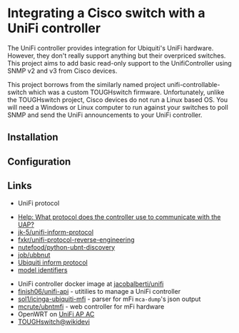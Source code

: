 # Integrating a Cisco switch with a UniFi controller

The UniFi controller provides integration for Ubiquiti's UniFi hardware. However, they don't really support anything but their overpriced switches. This project aims to add basic read-only support to the UnifiController using SNMP v2 and v3 from Cisco devices.

This project borrows from the similarly named project unifi-controllable-switch which was a custom TOUGHswitch firmware. Unfortunately, unlike the TOUGHswitch project, Cisco devices do not run a Linux based OS. You will need a Windows or Linux computer to run against your switches to poll SNMP and send the UniFi announcements to your UniFi controller.

## Installation

## Configuration

## Links

* UniFi protocol
 - [Help: What protocol does the controller use to communicate with the UAP?](https://help.ubnt.com/hc/en-us/articles/204976094-UniFi-What-protocol-does-the-controller-use-to-communicate-with-the-UAP-)
 - [jk-5/unifi-inform-protocol](https://github.com/jk-5/unifi-inform-protocol)
 - [fxkr/unifi-protocol-reverse-engineering](https://github.com/fxkr/unifi-protocol-reverse-engineering)
 - [nutefood/python-ubnt-discovery](https://github.com/nitefood/python-ubnt-discovery)
 - [job/ubbnut](https://github.com/jof/ubbnut)
 - [Ubiquiti inform protocol](https://github.com/mcrute/ubntmfi/blob/master/inform_protocol.md)
 - [model identifiers](https://community.ubnt.com/ubnt/attachments/ubnt/UniFi/194506/1/bundles.json.txt)
* UniFi controller docker image at [jacobalberti/unifi](https://hub.docker.com/r/jacobalberty/unifi/)
* [finish06/unifi-api](https://github.com/finish06/unifi-api) - utitilies to manage a UniFi controller
* [sol1/icinga-ubiquiti-mfi](https://github.com/sol1/icinga-ubiquiti-mfi) - parser for mFi `mca-dump`'s json output
* [mcrute/ubntmfi](https://github.com/mcrute/ubntmfi) - web controller for mFi hardware
* OpenWRT on [UniFi AP AC](https://wiki.openwrt.org/toh/ubiquiti/unifiac)
* [TOUGHswitch@wikidevi](https://wikidevi.com/wiki/Ubiquiti_Networks_TOUGHSwitch_PoE_Pro)
